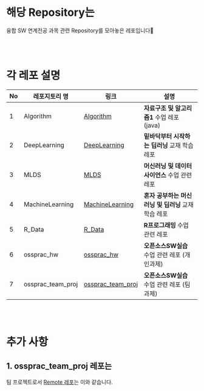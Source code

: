 # 해당 Repository는 

융합 SW 연계전공 과목 관련 Repository를 모아놓은 레포입니다🐳

<br>
<br>

# 각 레포 설명

|No|레포지토리 명|링크|설명|
|---|---|---|---|
|1|Algorithm|[Algorithm](https://github.com/JoungMinJu/CSID_Classes/tree/main/Algorithm)| __자료구조 및 알고리즘1__ 수업 레포(java)|
|2|DeepLearning|[DeepLearning](https://github.com/JoungMinJu/CSID_Classes/tree/main/DeepLearning)| __밑바닥부터 시작하는 딥러닝__ 교재 학습 레포|
|3|MLDS|[MLDS](https://github.com/JoungMinJu/CSID_Classes/tree/main/MLDS)| __머신러닝 및 데이터사이언스__ 수업 관련 레포 |
|4|MachineLearning|[MachineLearning](https://github.com/JoungMinJu/CSID_Classes/tree/main/MachineLearning)| __혼자 공부하는 머신러닝 및 딥러닝__ 교재 학습 레포|
|5|R_Data|[R_Data](https://github.com/JoungMinJu/CSID_Classes/tree/main/R_Data)| __R프로그래밍__ 수업 관련 레포|
|6|ossprac_hw|[ossprac_hw](https://github.com/JoungMinJu/CSID_Classes/tree/main/ossprac_hw)|__오픈소스SW실습__ 수업 관련 레포 (개인과제)|
|7|ossprac_team_proj|[ossprac_team_proj](https://github.com/JoungMinJu/CSID_Classes/tree/main/ossprac_team_proj)|__오픈소스SW실습__ 수업 관련 레포 (팀과제)|

<br>
<br>

# 추가 사항
## 1. ossprac_team_proj 레포는

팀 프로젝트로서 [Remote 레포](https://github.com/CSID-DGU/2022-2-OSSPrac-GitIt-5)는 이와 같습니다.
